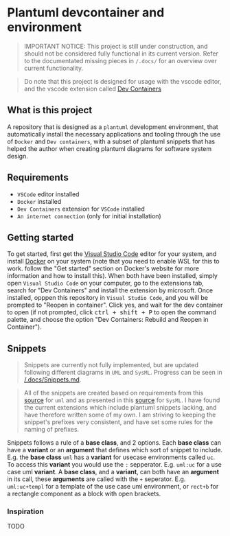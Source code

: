 # Plantuml devcontainer and environment

> IMPORTANT NOTICE:
> This project is still under construction, and should not be considered fully functional in its current version. Refer to the documentated missing pieces in `/.docs/` for an overview over current functionality.

> Do note that this project is designed for usage with the vscode editor, and the vscode extension called [Dev Containers](https://marketplace.visualstudio.com/items?itemName=ms-vscode-remote.remote-containers)

## What is this project

A repository that is designed as a `plantuml` development environment, that automatically install the necessary applications and tooling through the use of `Docker` and `Dev containers`, with a subset of plantuml snippets that has helped the author when creating plantuml diagrams for software system design.

## Requirements

-   `VSCode` editor installed
-   `Docker` installed
-   `Dev Containers` extension for `VSCode` installed
-   `An internet connection` (only for initial installation)

## Getting started

To get started, first get the [Visual Studio Code](https://code.visualstudio.com/) editor for your system, and install [Docker](https://www.docker.com/) on your system (note that you need to enable WSL for this to work. follow the "Get started" section on Docker's website for more information and how to install this). When both have been installed, simply open `Visual Studio Code` on your computer, go to the extensions tab, search for "Dev Containers" and install the extension by microsoft. Once installed, opppen this repository in `Visual Studio Code`, and you will be prompted to "Reopen in container". Click yes, and wait for the dev container to open (if not prompted, click <kbd>ctrl + shift + P</kbd> to open the command palette, and choose the option "Dev Containers: Rebuild and Reopen in Container").

## Snippets

> Snippets are currently not fully implemented, but are updated following different diagrams in `UML` and `SysML`. Progress can be seen in [/.docs/Snippets.md](/.docs/Snippets.md).

> All of the snippets are created based on requirements from this [source](https://sparxsystems.com/resources/tutorials/uml2/) for `uml` and as presented in this [source](https://sysml.org/tutorials/sysml-diagram-tutorial/) for `SysML`.
> I have found the current extensions which include plantuml snippets lacking, and have therefore written some of my own. I am striving to keeping the snippet's prefixes very consistent, and have set some rules for the naming of prefixes.

Snippets follows a rule of a **base class**, and 2 options. Each **base class** can have a **variant** or an **argument** that defines which sort of snippet to include. E.g. the **base class** `uml` has a **variant** for usecase environments called `uc`. To access this **variant** you would use the `:` sepperator. E.g. `uml:uc` for a use case uml **variant**. A **base class**, and a **variant**, can both have an **argument** in its call, these **arguments** are called with the `+` seperator. E.g. `uml:uc+templ` for a template of the use case uml environment, or `rect+b` for a rectangle component as a block with open brackets.

### Inspiration

TODO
